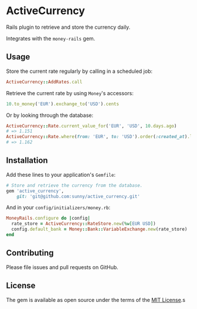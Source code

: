 # ActiveCurrency

Rails plugin to retrieve and store the currency daily.

Integrates with the `money-rails` gem.

## Usage

Store the current rate regularly by calling in a scheduled job:

```rb
ActiveCurrency::AddRates.call
```

Retrieve the current rate by using `Money`'s accessors:

```rb
10.to_money('EUR').exchange_to('USD').cents
```

Or by looking through the database:

```rb
ActiveCurrency::Rate.current_value_for('EUR', 'USD', 10.days.ago)
# => 1.151
ActiveCurrency::Rate.where(from: 'EUR', to: 'USD').order(:created_at).last.value
# => 1.162
```

## Installation

Add these lines to your application's `Gemfile`:

```rb
# Store and retrieve the currency from the database.
gem 'active_currency',
    git: 'git@github.com:sunny/active_currency.git'
```

And in your `config/initializers/money.rb`:

```rb
MoneyRails.configure do |config|
  rate_store = ActiveCurrency::RateStore.new(%w[EUR USD])
  config.default_bank = Money::Bank::VariableExchange.new(rate_store)
end
```


## Contributing

Please file issues and pull requests on GitHub.

## License

The gem is available as open source under the terms of the
[MIT License](http://opensource.org/licenses/MIT).s
